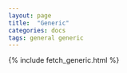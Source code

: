 ```yaml
---
layout: page
title:  "Generic"
categories: docs
tags: general generic
---
```

{% include fetch_generic.html %}
